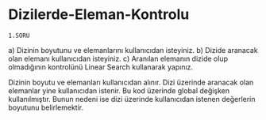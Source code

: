 # Dizilerde-Eleman-Kontrolu

	1.SORU 
a) Dizinin boyutunu ve elemanlarını kullanıcıdan isteyiniz.
b) Dizide aranacak olan elemanı kullanıcıdan isteyiniz.
c) Aranılan elemanın dizide olup olmadığının kontrolünü Linear Search kullanarak yapınız.

Dizinin boyutu ve elemanları kullanıcıdan alınır.
Dizi üzerinde aranacak olan elemanlar yine kullanıcıdan istenir.
Bu kod üzerinde global değişken kullanılmıştır. Bunun nedeni ise dizi üzerinde kullanıcıdan istenen değerlerin boyutunu belirlemektir.
